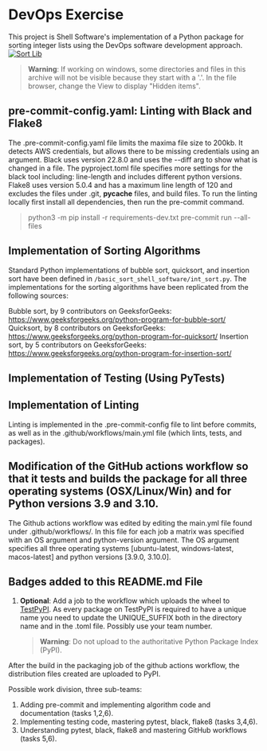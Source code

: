 # DevOps Exercise

This project is Shell Software's implementation of a Python package for sorting integer 
lists using the DevOps software development approach.
[![Sort Lib](https://github.com/lak67/Homework5-COS397/actions/workflows/main.yml/badge.svg)](https://github.com/lak67/Homework5-COS397/actions/workflows/main.yml)
> **Warning**: If working on windows, some directories and files in this archive
will not be visible because they start with a '.'. In the file browser, change 
the View to display "Hidden items".

## pre-commit-config.yaml: Linting with Black and Flake8
The .pre-commit-config.yaml file limits the maxima file size to 200kb. It detects AWS credentials, but allows there to be missing credentials using an argument. Black uses version 22.8.0 and uses the --diff arg to show what is changed in a file. The pyproject.toml file specifies more settings for the black tool including: line-length and includes different python versions. Flake8 uses version 5.0.4 and has a maximum line length of 120 and excludes the files under .git, __pycache__ files, and build files. 
To run the linting locally first install all dependencies, then run the pre-commit command.
> python3 -m pip install -r requirements-dev.txt
> pre-commit run --all-files

## Implementation of Sorting Algorithms
Standard Python implementations of bubble sort, quicksort, and insertion sort have been defined in `/basic_sort_shell_software/int_sort.py`. The implementations for the sorting algorithms have been replicated from the following sources:

Bubble sort, by 9 contributors on GeeksforGeeks: https://www.geeksforgeeks.org/python-program-for-bubble-sort/
Quicksort, by 8 contributors on GeeksforGeeks: https://www.geeksforgeeks.org/python-program-for-quicksort/
Insertion sort, by 5 contributors on GeeksforGeeks: https://www.geeksforgeeks.org/python-program-for-insertion-sort/

## Implementation of Testing (Using PyTests)

## Implementation of Linting

Linting is implemented in the .pre-commit-config file to lint before commits, as well as in the .github/workflows/main.yml file (which lints, tests, and packages).

## Modification of the GitHub actions workflow so that it tests and builds the package for all three operating systems (OSX/Linux/Win) and for Python versions 3.9 and 3.10.

The Github actions workflow was edited by editing the main.yml file found under .github/workflows/. In this file for each job a matrix was specified with an OS argument and python-version argument. The OS argument specifies all three operating systems [ubuntu-latest, windows-latest, macos-latest] and python versions [3.9.0, 3.10.0]. 

## Badges added to this README.md File

1. **Optional**: Add a job to the workflow which uploads the wheel to [TestPyPI](https://test.pypi.org/). As every package on TestPyPI is required to have a unique name you need to update the UNIQUE_SUFFIX both in the directory name and in the .toml file. Possibly use your team number.
    >**Warning**: Do not upload to the authoritative Python Package Index (PyPI).  

After the build in the packaging job of the github actions workflow, the distribution files created are uploaded to PyPI.

Possible work division, three sub-teams:
1. Adding pre-commit and implementing algorithm code and documentation (tasks 1,2,6).
1. Implementing testing code, mastering pytest, black, flake8 (tasks 3,4,6).
1. Understanding pytest, black, flake8 and mastering GitHub workflows (tasks 5,6).

